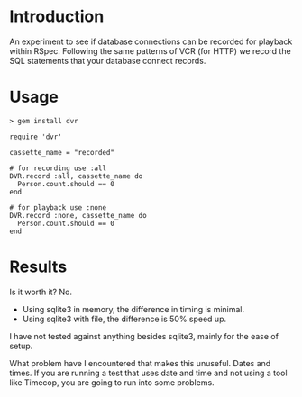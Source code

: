 # Introduction

An experiment to see if database connections can be recorded for playback within RSpec. Following the same patterns of VCR (for HTTP) we record the SQL statements that your database connect records.

# Usage
    > gem install dvr

    require 'dvr'

    cassette_name = "recorded"

    # for recording use :all
    DVR.record :all, cassette_name do
      Person.count.should == 0
    end

    # for playback use :none
    DVR.record :none, cassette_name do
      Person.count.should == 0
    end

# Results

Is it worth it? No.

* Using sqlite3 in memory, the difference in timing is minimal.
* Using sqlite3 with file, the difference is 50% speed up.

I have not tested against anything besides sqlite3, mainly for the ease of setup.

What problem have I encountered that makes this unuseful. Dates and times. If you are running a test that uses date and time and not using a tool like Timecop, you are going to run into some problems.
